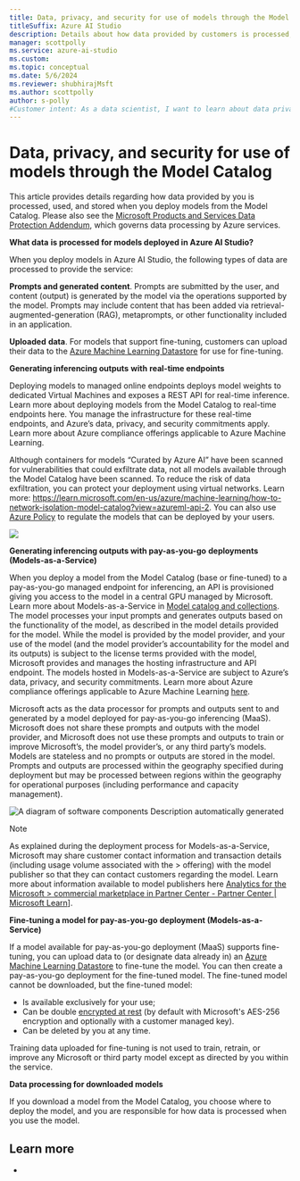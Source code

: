 ```yaml
---
title: Data, privacy, and security for use of models through the Model Catalog
titleSuffix: Azure AI Studio
description: Details about how data provided by customers is processed, used, and stored when a user deploys a model from the model catalog.
manager: scottpolly
ms.service: azure-ai-studio
ms.custom:
ms.topic: conceptual
ms.date: 5/6/2024
ms.reviewer: shubhirajMsft
ms.author: scottpolly
author: s-polly
#Customer intent: As a data scientist, I want to learn about data privacy and security for use of models in the model catalog.
---
```

# Data, privacy, and security for use of models through the Model Catalog

This article provides details regarding how data provided by you is processed, used, and stored when you deploy models from the Model Catalog. Please also see the [Microsoft Products and Services Data Protection Addendum](https://aka.ms/DPA), which governs data processing by Azure services.

**What data** **is processed for models deployed in Azure AI Studio?**

When you deploy models in Azure AI Studio, the following types of data are processed to provide the service:

**Prompts and generated content**. Prompts are submitted by the user, and content (output) is generated by the model via the operations supported by the model. Prompts may include content that has been added via retrieval-augmented-generation (RAG), metaprompts, or other functionality included in an application. 

**Uploaded** **data**. For models that support fine-tuning, customers can upload their data to the [Azure Machine Learning Datastore](https://learn.microsoft.com/en-us/azure/machine-learning/concept-data?view=azureml-api-2) for use for fine-tuning.

**Generating inferencing outputs** **with** **real-time endpoints**

Deploying models to managed online endpoints deploys model weights to dedicated Virtual Machines and exposes a REST API for real-time inference. Learn more about deploying models from the Model Catalog to real-time endpoints here. You manage the infrastructure for these real-time endpoints, and Azure’s data, privacy, and security commitments apply. Learn more about Azure compliance offerings applicable to Azure Machine Learning.

Although containers for models “Curated by Azure AI” have been scanned for vulnerabilities that could exfiltrate data, not all models available through the Model Catalog have been scanned. To reduce the risk of data exfiltration, you can protect your deployment using virtual networks. Learn more: <https://learn.microsoft.com/en-us/azure/machine-learning/how-to-network-isolation-model-catalog?view=azureml-api-2>. You can also use [Azure Policy](https://learn.microsoft.com/en-us/azure/machine-learning/how-to-regulate-registry-deployments?view=azureml-api-2) to regulate the models that can be deployed by your users.

![](media/image1.png)

**Generating inferencing outputs with pay-as-you-go** **deployments (Models-as-a-Service)** 

When you deploy a model from the Model Catalog (base or fine-tuned) to a pay-as-you-go managed endpoint for inferencing, an API is provisioned giving you access to the model in a central GPU managed by Microsoft. Learn more about Models-as-a-Service in [Model catalog and collections](./model-catalog-overview.md). The model processes your input prompts and generates outputs based on the functionality of the model, as described in the model details provided for the model. While the model is provided by the model provider, and your use of the model (and the model provider’s accountability for the model and its outputs) is subject to the license terms provided with the model, Microsoft provides and manages the hosting infrastructure and API endpoint. The models hosted in Models-as-a-Service are subject to Azure’s data, privacy, and security commitments. Learn more about Azure compliance offerings applicable to Azure Machine Learning  [here](https://servicetrust.microsoft.com/DocumentPage/7adf2d9e-d7b5-4e71-bad8-713e6a183cf3). 

Microsoft acts as the data processor for prompts and outputs sent to and generated by a model deployed for pay-as-you-go inferencing (MaaS). Microsoft does not share these prompts and outputs with the model provider, and Microsoft does not use these prompts and outputs to train or improve Microsoft’s, the model provider’s, or any third party’s models. Models are stateless and no prompts or outputs are stored in the model. Prompts and outputs are processed within the geography specified during deployment but may be processed between regions within the geography for operational purposes (including performance and capacity management).

![A diagram of software components  Description automatically generated](media/image2.png)

> [!NOTE]
> As explained during the deployment process for Models-as-a-Service, Microsoft may share customer contact information and transaction details (including usage volume associated with the > offering) with the model publisher so that they can contact customers regarding the model. Learn more about information available to model publishers here [Analytics for the Microsoft > commercial marketplace in Partner Center - Partner Center | Microsoft Learn](https://learn.microsoft.com/en-us/partner-center/analytics)]. 

**Fine-tuning a model for pay-as-you-go** **deployment (Models-as-a-Service)**

If a model available for pay-as-you-go deployment (MaaS) supports fine-tuning, you can upload data to (or designate data already in) an [Azure Machine Learning Datastore](https://learn.microsoft.com/en-us/azure/machine-learning/concept-data?view=azureml-api-2) to fine-tune the model. You can then create a pay-as-you-go deployment for the fine-tuned model. The fine-tuned model cannot be downloaded, but the fine-tuned model:

* Is available exclusively for your use;
* Can be double [encrypted at rest](https://learn.microsoft.com/en-us/azure/ai-services/openai/encrypt-data-at-rest) (by default with Microsoft's AES-256 encryption and optionally with a customer managed key).
* Can be deleted by you at any time.

Training data uploaded for fine-tuning is not used to train, retrain, or improve any Microsoft or third party model except as directed by you within the service. 

**Data processing for downloaded models**

If you download a model from the Model Catalog, you choose where to deploy the model, and you are responsible for how data is processed when you use the model. 

## Learn more

* 


